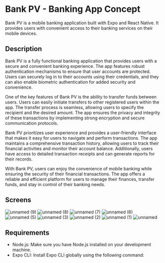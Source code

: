 # Bank PV - Banking App Concept

Bank PV is a mobile banking application built with Expo and React Native. It provides users with convenient access to their banking services on their mobile devices.

## Description
Bank PV is a fully functional banking application that provides users with a secure and convenient banking experience. The app features robust authentication mechanisms to ensure that user accounts are protected. Users can securely log in to their accounts using their credentials, and they can also enable biometric authentication for added security and convenience.

One of the key features of Bank PV is the ability to transfer funds between users. Users can easily initiate transfers to other registered users within the app. The transfer process is seamless, allowing users to specify the recipient and the desired amount. The app ensures the privacy and integrity of these transactions by implementing strong encryption and secure communication protocols.

Bank PV prioritizes user experience and provides a user-friendly interface that makes it easy for users to navigate and perform transactions. The app maintains a comprehensive transaction history, allowing users to track their financial activities and monitor their account balance. Additionally, users have access to detailed transaction receipts and can generate reports for their records.

With Bank PV, users can enjoy the convenience of mobile banking while ensuring the security of their financial transactions. The app offers a reliable and efficient platform for users to manage their finances, transfer funds, and stay in control of their banking needs.

## Screens
![unnamed (9)](https://github.com/lucasnsaraujo/banco-pv/assets/36781651/53a4cdd9-7128-4104-beba-52f3f0edb7ff)
![unnamed (8)](https://github.com/lucasnsaraujo/banco-pv/assets/36781651/c9e0c72b-a36a-45ba-af0c-9f563eb9d178)
![unnamed (7)](https://github.com/lucasnsaraujo/banco-pv/assets/36781651/2e315d38-ccca-4453-ac57-7910ab5896f6)
![unnamed (6)](https://github.com/lucasnsaraujo/banco-pv/assets/36781651/b54f4363-9bcb-4eb8-bc24-68945d95babc)
![unnamed (5)](https://github.com/lucasnsaraujo/banco-pv/assets/36781651/1eff396d-cd8f-49b5-9144-2399a62d757d)
![unnamed (3)](https://github.com/lucasnsaraujo/banco-pv/assets/36781651/b3efdc44-f0ff-4d60-b15f-656a87594b91)
![unnamed (2)](https://github.com/lucasnsaraujo/banco-pv/assets/36781651/1ba39c60-0ee5-420e-a7f4-f68168b6b354)
![unnamed (1)](https://github.com/lucasnsaraujo/banco-pv/assets/36781651/9582ee64-29d7-471a-b15a-53550177b004)
![unnamed](https://github.com/lucasnsaraujo/banco-pv/assets/36781651/e005bfbd-028c-4c1a-8a0a-70163b171738)


## Requirements

- Node.js: Make sure you have Node.js installed on your development machine.
- Expo CLI: Install Expo CLI globally using the following command:
